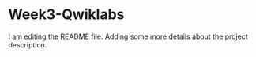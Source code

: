 # Week3-Qwiklabs

I am editing the README file. Adding some more details about the project description.
